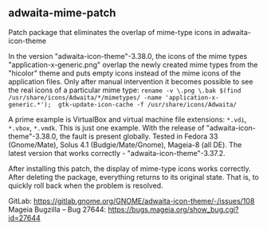 adwaita-mime-patch
---
Patch package that eliminates the overlap of mime-type icons in adwaita-icon-theme  

In the version "adwaita-icon-theme"-3.38.0, the icons of the mime types "application-x-generic.png" overlap the newly created mime types from the "hicolor"
theme and puts empty icons instead of the mime icons of the application files. Only after manual intervention it becomes possible to see the real icons of
a particular mime type: `rename -v \.png \.bak $(find /usr/share/icons/Adwaita/*/mimetypes/ -name 'application-x-generic.*');  gtk-update-icon-cache -f /usr/share/icons/Adwaita/`  

A prime example is VirtualBox and virtual machine file extensions:  `*.vdi`, `*.vbox`, `*.vmdk`. This is just one example.
With the release of "adwaita-icon-theme"-3.38.0, the fault is present globally. Tested in Fedora 33 (Gnome/Mate), Solus 4.1 (Budgie/Mate/Gnome), Mageia-8 (all DE).
The latest version that works correctly - "adwaita-icon-theme"-3.37.2.

After installing this patch, the display of mime-type icons works correctly. After deleting the package, everything returns to its original state. That is, to quickly roll back when the problem is resolved.

GitLab: https://gitlab.gnome.org/GNOME/adwaita-icon-theme/-/issues/108  
Mageia Bugzilla – Bug 27644: https://bugs.mageia.org/show_bug.cgi?id=27644
